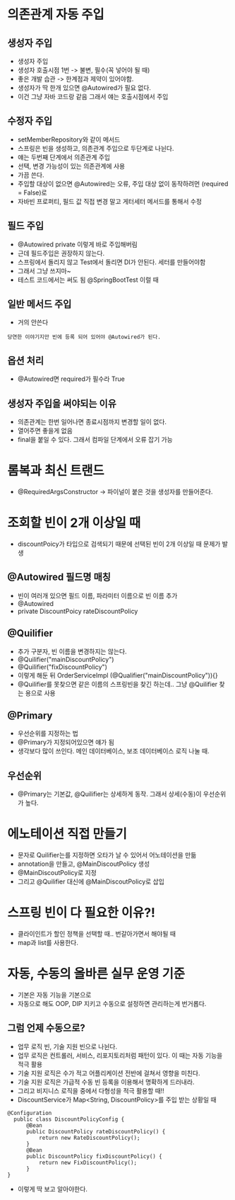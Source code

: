 # 의존관계 자동 주입
## 생성자 주입
- 생성자 주입
- 생성자 호출시점 1번 -> 불변, 필수(꼭 넣어야 될 때)
- 좋은 개발 습관 -> 한계점과 제약이 있어야함.
- 생성자가 딱 한개 있으면 @Autowired가 필요 없다.
- 이건 그냥 자바 코드랑 같음 그래서 얘는 호출시점에서 주입

## 수정자 주입
- setMemberRepository와 같이 메서드
- 스프링은 빈을 생성하고, 의존관계 주입으로 두단계로 나뉜다.
- 얘는 두번째 단계에서 의존관계 주입
- 선택, 변경 가능성이 있는 의존관계에 사용
- 가끔 쓴다.
- 주입할 대상이 없으면 @Autowired는 오류, 주입 대상 없이 동작하려먼 (required = False)로
- 자바빈 프로퍼티, 필드 값 직접 변경 말고 게터세터 메서드를 통해서 수정

## 필드 주입
- @Autowired private 이렇게 바로 주입해버림
- 근데 필드주입은 권장하지 않는다.
- 스프링에서 돌리지 않고 Test에서 돌리면 DI가 안된다. 세터를 만들어야함
- 그래서 그냥 쓰지마~
- 테스트 코드에서는 써도 됨 @SpringBootTest 이럴 때

## 일반 메서드 주입
- 거의 안쓴다

~~~
당연한 이야기지만 빈에 등록 되어 있어야 @Autowired가 된다.
~~~

## 옵션 처리
- @Autowired면 required가 필수라 True

## 생성자 주입을 써야되는 이유
- 의존관계는 한번 일어나면 종료시점까지 변경할 일이 없다.
- 열어주면 좋을게 없음
- final을 붙일 수 있다. 그래서 컴파일 단계에서 오류 잡기 가능

# 롬복과 최신 트랜드
- @RequiredArgsConstructor -> 파이널이 붙은 것을 생성자를 만들어준다.

# 조회할 빈이 2개 이상일 때
- discountPoicy가 타입으로 검색되기 때문에 선택된 빈이 2개 이상일 때 문제가 발생

## @Autowired 필드명 매칭
- 빈이 여러개 있으면 필드 이름, 파라미터 이름으로 빈 이름 추가
- @Autowired
- private DiscountPoicy rateDiscountPolicy

## @Quilifier
- 추가 구분자, 빈 이름을 변경하지는 않는다.
- @Quilifier("mainDiscountPolicy")
- @Quilifier("fixDiscountPolicy")
- 이렇게 해둔 뒤 OrderServiceImpl (@Qualifier("mainDiscountPolicy")){}
- @Quilifier를 못찾으면 같은 이름의 스프링빈을 찾긴 하는데.. 그냥 @Quilifier 찾는 용으로 사용

## @Primary
- 우선순위를 지정하는 법
- @Primary가 지정되어있으면 얘가 됨
- 생각보다 많이 쓰인다. 메인 데이터베이스, 보조 데이터베이스 로직 나눌 때.

## 우선순위
- @Primary는 기본값, @Quilifier는 상세하게 동작. 그래서 상세(수동)이 우선순위가 높다.

# 에노테이션 직접 만들기
- 문자로 Quilifier는를 지정하면 오타가 날 수 있어서 어노테이션을 만듦
- annotation을 만들고, @MainDiscoutPolicy 생성
- @MainDiscoutPolicy로 지정
- 그리고 @Quilifier 대신에 @MainDiscoutPolicy로 삽입

# 스프링 빈이 다 필요한 이유?!
- 클라이인트가 할인 정책을 선택할 때.. 번갈아가면서 해야될 때
- map과 list를 사용한다.

# 자동, 수동의 올바른 실무 운영 기준
- 기본은 자동 기능을 기본으로
- 자동으로 해도 OOP, DIP 지키고 수동으로 설정하면 관리하는게 번거롭다.
## 그럼 언제 수동으로?
- 업무 로직 빈, 기술 지원 빈으로 나뉜다.
- 업무 로직은 컨트롤러, 서비스, 리포지토리처럼 패턴이 있다. 이 때는 자동 기능을 적극 활용
- 기술 지원 로직은 수가 적고 어플리케이션 전반에 걸쳐서 영향을 미친다.
- 기술 지원 로직은 가급적 수동 빈 등록을 이용해서 명확하게 드러내라.
- 그리고 비지니스 로직을 중에서 다형성을 적극 활용할 때!!
- DiscountService가 Map<String, DiscountPolicy>를 주입 받는 상황일 때
~~~
@Configuration
  public class DiscountPolicyConfig {
      @Bean
      public DiscountPolicy rateDiscountPolicy() {
          return new RateDiscountPolicy();
      }
      @Bean
      public DiscountPolicy fixDiscountPolicy() {
          return new FixDiscountPolicy();
      }
}
~~~
- 이렇게 딱 보고 알아야한다.